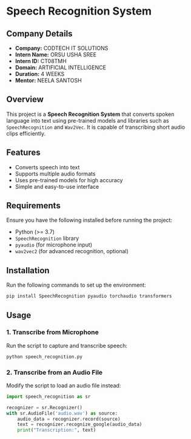 
# Speech Recognition System

## Company Details
- **Company:** CODTECH IT SOLUTIONS  
- **Intern Name:** ORSU USHA SREE  
- **Intern ID:** CT08TMH  
- **Domain:** ARTIFICIAL INTELLIGENCE  
- **Duration:** 4 WEEKS  
- **Mentor:** NEELA SANTOSH  

## Overview
This project is a **Speech Recognition System** that converts spoken language into text using pre-trained models and libraries such as `SpeechRecognition` and `Wav2Vec`. It is capable of transcribing short audio clips efficiently.

## Features
- Converts speech into text
- Supports multiple audio formats
- Uses pre-trained models for high accuracy
- Simple and easy-to-use interface

## Requirements
Ensure you have the following installed before running the project:
- Python (>= 3.7)
- `SpeechRecognition` library
- `pyaudio` (for microphone input)
- `wav2vec2` (for advanced recognition, optional)

## Installation
Run the following commands to set up the environment:
```bash
pip install SpeechRecognition pyaudio torchaudio transformers
```

## Usage
### 1. Transcribe from Microphone
Run the script to capture and transcribe speech:
```bash
python speech_recognition.py
```

### 2. Transcribe from an Audio File
Modify the script to load an audio file instead:
```python
import speech_recognition as sr

recognizer = sr.Recognizer()
with sr.AudioFile('audio.wav') as source:
    audio_data = recognizer.record(source)
    text = recognizer.recognize_google(audio_data)
    print("Transcription:", text)
```



